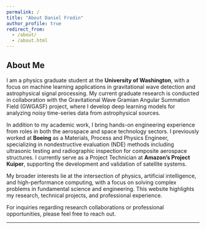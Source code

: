 ```yaml
---
permalink: /
title: "About Daniel Fredin"
author_profile: true
redirect_from: 
  - /about/
  - /about.html
---
```


## About Me  

I am a physics graduate student at the **University of Washington**, with a focus on machine learning applications in gravitational wave detection and astrophysical signal processing. My current graduate research is conducted in collaboration with the Gravitational Wave Gramian Angular Summation Field (GWGASF) project, where I develop deep learning models for analyzing noisy time-series data from astrophysical sources.  

In addition to my academic work, I bring hands-on engineering experience from roles in both the aerospace and space technology sectors. I previously worked at **Boeing** as a Materials, Process and Physics Engineer, specializing in nondestructive evaluation (NDE) methods including ultrasonic testing and radiographic inspection for composite aerospace structures. I currently serve as a Project Technician at **Amazon’s Project Kuiper**, supporting the development and validation of satellite systems.  

My broader interests lie at the intersection of physics, artificial intelligence, and high-performance computing, with a focus on solving complex problems in fundamental science and engineering. This website highlights my research, technical projects, and professional experience.  

For inquiries regarding research collaborations or professional opportunities, please feel free to reach out.  

---
